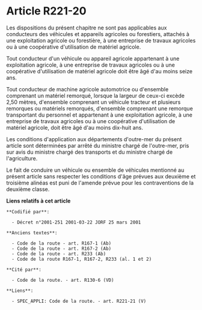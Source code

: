 # Article R221-20

Les dispositions du présent chapitre ne sont pas applicables aux conducteurs des véhicules et appareils agricoles ou
forestiers, attachés à une exploitation agricole ou forestière, à une entreprise de travaux agricoles ou à une coopérative
d'utilisation de matériel agricole.

Tout conducteur d'un véhicule ou appareil agricole appartenant à une exploitation agricole, à une entreprise de travaux
agricoles ou à une coopérative d'utilisation de matériel agricole doit être âgé d'au moins seize ans.

Tout conducteur de machine agricole automotrice ou d'ensemble comprenant un matériel remorqué, lorsque la largeur de ceux-ci
excède 2,50 mètres, d'ensemble comprenant un véhicule tracteur et plusieurs remorques ou matériels remorqués, d'ensemble
comprenant une remorque transportant du personnel et appartenant à une exploitation agricole, à une entreprise de travaux
agricoles ou à une coopérative d'utilisation de matériel agricole, doit être âgé d'au moins dix-huit ans.

Les conditions d'application aux départements d'outre-mer du présent article sont déterminées par arrêté du ministre chargé
de l'outre-mer, pris sur avis du ministre chargé des transports et du ministre chargé de l'agriculture.

Le fait de conduire un véhicule ou ensemble de véhicules mentionné au présent article sans respecter les conditions d'âge
prévues aux deuxième et troisième alinéas est puni de l'amende prévue pour les contraventions de la deuxième classe.

**Liens relatifs à cet article**

	**Codifié par**:

	  - Décret n°2001-251 2001-03-22 JORF 25 mars 2001

	**Anciens textes**:

	  - Code de la route - art. R167-1 (Ab)
	  - Code de la route - art. R167-2 (Ab)
	  - Code de la route - art. R233 (Ab)
	  - Code de la route R167-1, R167-2, R233 (al. 1 et 2)

	**Cité par**:

	  - Code de la route. - art. R130-6 (VD)

	**Liens**:

	  - SPEC_APPLI: Code de la route. - art. R221-21 (V)
